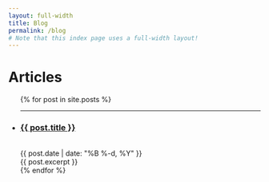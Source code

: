 ```yaml
---
layout: full-width
title: Blog
permalink: /blog
# Note that this index page uses a full-width layout!
---
```


<h1 class="content-listing-header sans">Articles</h1>
<ul class="content-listing ">
  {% for post in site.posts %}
  <li class="listing">
    <hr class="slender">
    <a href="{{ post.url | prepend: site.baseurl }}"><h3 class="contrast">{{ post.title }}</h3></a>
    <br><span class="smaller">{{ post.date | date: "%B %-d, %Y" }}</span>  <br/>
    <div>{{ post.excerpt }}</div>
  </li>
  {% endfor %}
</ul>
